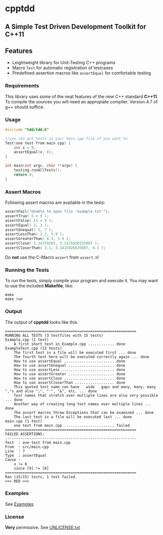 cpptdd
=======
A Simple Test Driven Development Toolkit for C++11
-------
## Features

- Leightweight library for Unit-Testing C++ programs
- Macro ```Test``` for automatic registration of testcases
- Predefined assertion macros like ```assertEqual``` for comfortable testing

### Requirements
This library uses some of the neat features of the new C++ standard **C++11**.
To compile the sources you will need an appropiate compiler.
Version 4.7 of g++ should suffice. 

### Usage
```c++
#include "tdd/tdd.h"

//you can put tests in your main.cpp file if you want to
Test(one test from main.cpp) {
	int x = 9;
	assertEqual(x, 8);
}

int main(int argc, char **argv) {
	testing.runAllTests();
	return 0;
}
```

### Assert Macros
Following assert macros are available in the tests:
```c++
assertFail("Unable to open file 'example.txt'");
assertTrue( 5 < 9 );
assertFalse( 11 < 9 );
assertEqual( 3, 3 );
assertUnequal( 5, 7 );
assertLessThan( 3.2, 5.9 );
assertGreaterThan( 8.3, 5.9 );
assertClose( 3.14159265, 3.1415926535897 );
assertCloserThan( 3.1, 3.1415926535897, 0.1 );
```
Do **not** use the C-Macro ```assert``` from ```assert.h```!

### Running the Tests
To run the tests, simply compile your program and execute it.
You may want to use the included **Makefile**, like:
```
make
make run
```

### Output
The output of **cpptdd** looks like this:
```
============================================================
RUNNING ALL TESTS (3 testfiles with 15 tests)
Example.cpp (1 test)
    A first short test in Example.cpp ............ done
ExampleTest.cpp (13 tests)
    The first test in a file will be executed first ... done
    The fourth test here will be executed correctly again ... done
    How to use assertEqual ....................... done
    How to use assertUnequal ..................... done
    How to use assertLess ........................ done
    How to use assertGreater ..................... done
    How to use assertClose ....................... done
    How to use assertCloserThan .................. done
    This quoted test name can have   wide	gaps and many, many, many ","s and also ";", "'", "&", etc. ... done
    Test names that stretch over multiple lines are also very possible ... done
    Another way of creating long test names over multiple lines ... done
    The assert macros throw Exceptions that can be examined ... done
    The last test in a file will be executed last ... done
main.cpp (1 test)
    one test from main.cpp ....................... failed
============================================================
FAILED ASSERTIONS:
------------------------------------------------------------
Test  : one test from main.cpp
From  : src/main.cpp
Line  : 7
Type  : assertEqual
Cause :
    x != 8
    since [9] != [8]
============================================================
Ran (15/15) tests, 1 test failed.
>>> RED <<<
```

### Examples
See [Examples](src/examples)

### License
**Very** permissive.
See [UNLICENSE.txt](UNLICENSE.txt)



